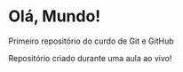 # Olá, Mundo!
 Primeiro repositório do curdo de Git e GitHub
 
 Repositório criado durante uma aula ao vivo!
